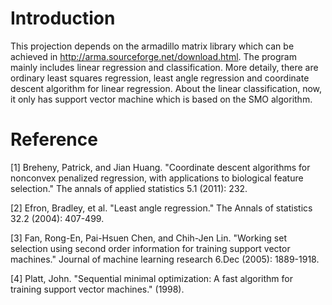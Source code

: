 # Introduction
This projection depends on the armadillo matrix library which can be achieved in http://arma.sourceforge.net/download.html. The program mainly includes linear regression and classification. More detaily, there are ordinary least squares regression, least angle regression and coordinate descent algorithm for linear regression. About the linear classification, now, it only has support vector machine which is based on the SMO algorithm. 

# Reference
[1] Breheny, Patrick, and Jian Huang. "Coordinate descent algorithms for nonconvex penalized regression, with applications to biological       feature selection." The annals of applied statistics 5.1 (2011): 232.

[2] Efron, Bradley, et al. "Least angle regression." The Annals of statistics 32.2 (2004): 407-499.

[3] Fan, Rong-En, Pai-Hsuen Chen, and Chih-Jen Lin. "Working set selection using second order information for training support vector         machines." Journal of machine learning research 6.Dec (2005): 1889-1918.

[4] Platt, John. "Sequential minimal optimization: A fast algorithm for training support vector machines." (1998).
